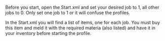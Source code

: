 Before you start, open the Start.xml and set your desired job to 1, all other jobs to 0. Only set one job to 1 or it will confuse the profiles.

In the Start.xml you will find a list of items, one for each job. You must buy this item and meld it with the required materia (also listed) and have it in your inventory before starting the profile.
